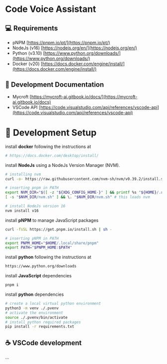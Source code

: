 # Code Voice Assistant

## :computer: Requirements

-   pNPM [https://pnpm.io/pt/](https://pnpm.io/pt/)
-   NodeJs (v16) [https://nodejs.org/en/](https://nodejs.org/en/)
-   Python (v3.10) [https://www.python.org/downloads/](https://www.python.org/downloads/)
-   Docker (v20) [https://docs.docker.com/engine/install/](https://docs.docker.com/engine/install/)

## :art: Development Documentation

-   Mycroft [https://mycroft-ai.gitbook.io/docs/](https://mycroft-ai.gitbook.io/docs)
-   VSCode API [https://code.visualstudio.com/api/references/vscode-api](https://code.visualstudio.com/api/references/vscode-api)

# :rocket: Development Setup

install **docker** following the instructions at

```bash
# https://docs.docker.com/desktop/install/
```

install **NodeJs** using a NodeJs Version Manager (NVM).

```bash
# installing nvm
curl -o- https://raw.githubusercontent.com/nvm-sh/nvm/v0.39.2/install.sh | bash

# inserting pnpm in PATH
export NVM_DIR="$([ -z "${XDG_CONFIG_HOME-}" ] && printf %s "${HOME}/.nvm" || printf %s "${XDG_CONFIG_HOME}/nvm")"
[ -s "$NVM_DIR/nvm.sh" ] && \. "$NVM_DIR/nvm.sh" # this loads nvm

# install NodeJs version 16
nvm install v16
```

install **pNPM** to manage JavaScript packages

```bash
curl -fsSL https://get.pnpm.io/install.sh | sh -

# inserting pNPM in PATH
export PNPM_HOME="$HOME/.local/share/pnpm"
export PATH="$PNPM_HOME:$PATH"
```

install **python** following the instructions at

```bash
https://www.python.org/downloads
```

install **JavaScript** dependencies

```bash
pnpm i
```

install **python** dependencies

```bash
# create a local virtual python environment
python3 -m venv ./.pvenv
# activate the environment
source ./.pvenv/bin/activate
# install python required packages
pip install -r requirements.txt
```

## :coffee: VSCode development

...
